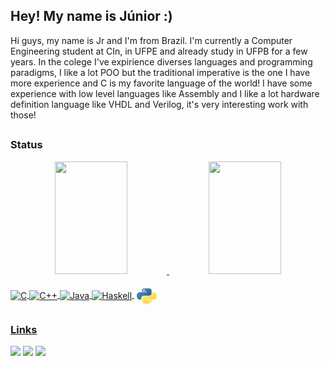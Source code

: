 ## Hey! My name is Júnior :)

Hi guys, my name is Jr and I'm from Brazil. I'm currently a Computer Engineering student at CIn, in UFPE and already study in UFPB for a few years.
In the colege I've expirience diverses languages and programming paradigms, I like a lot POO but the traditional imperative is the one I have more experience and C is my favorite language of the world! I have some experience with low level languages like Assembly and I like a lot hardware definition language like VHDL and Verilog, it's very interesting work with those!

##

### Status  
<div align="center">
  <a href="https://github.com/jrchakalo">
  <img height="180em" width="48%" src="https://github-readme-stats.vercel.app/api?username=jrchakalo&show_icons=true&theme=midnight-purple&include_all_commits=true&count_private=true"/>
  <img height="180em" width="48%" src="https://github-readme-stats.vercel.app/api/top-langs/?username=jrchakalo&layout=compact&langs_count=7&theme=midnight-purple"/>
</div>

<div style="display: inline_block"><br>
  <img align="center" alt="C" height="30" width="40" src="https://cdn.jsdelivr.net/gh/devicons/devicon/icons/c/c-original.svg">
  <img align="center" alt="C++" height="30" width="40" src="https://cdn.jsdelivr.net/gh/devicons/devicon/icons/cplusplus/cplusplus-original.svg">
  <img align="center" alt="Java" height="30" width="40" src="https://cdn.jsdelivr.net/gh/devicons/devicon/icons/java/java-original.svg" >
  <img align="center" alt="Haskell" height="30" width="40" src="https://cdn.jsdelivr.net/gh/devicons/devicon/icons/haskell/haskell-original.svg">
  <img align="center" alt="Python" height="30" width="40" src="https://raw.githubusercontent.com/devicons/devicon/master/icons/python/python-original.svg">
</div>

##

### Links 
<div> 
  
  <a href="https://www.instagram.com/jrchakalo/" target="_blank"><img src="https://img.shields.io/badge/-Instagram-%23E4405F?style=for-the-badge&logo=instagram&logoColor=white" target="_blank"></a>
  <a href = "mailto:jisj@cin.ufpe.br"><img src="https://img.shields.io/badge/-Gmail-%23333?style=for-the-badge&logo=gmail&logoColor=white" target="_blank"></a>
  <a href="https://www.linkedin.com/in/jrchakalo3659" target="_blank"><img src="https://img.shields.io/badge/-LinkedIn-%230077B5?style=for-the-badge&logo=linkedin&logoColor=white" target="_blank"></a> 
 
</div>
